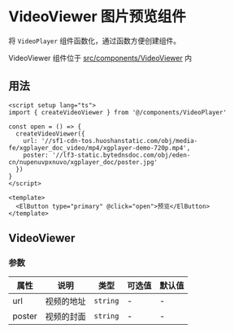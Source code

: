 # VideoViewer 图片预览组件

将 `VideoPlayer` 组件函数化，通过函数方便创建组件。

VideoViewer 组件位于 [src/components/VideoViewer](https://github.com/syh-micro-build/mb-admin/tree/main/src/components/VideoViewer) 内

## 用法

```vue
<script setup lang="ts">
import { createVideoViewer } from '@/components/VideoPlayer'

const open = () => {
  createVideoViewer({
    url: '//sf1-cdn-tos.huoshanstatic.com/obj/media-fe/xgplayer_doc_video/mp4/xgplayer-demo-720p.mp4',
    poster: '//lf3-static.bytednsdoc.com/obj/eden-cn/nupenuvpxnuvo/xgplayer_doc/poster.jpg'
  })
}
</script>

<template>
  <ElButton type="primary" @click="open">预览</ElButton>
</template>

```

## VideoViewer

### 参数

| 属性 | 说明 | 类型 | 可选值 | 默认值 |
| ---- | ---- | ---- | ---- | ---- |
| url | 视频的地址 | `string` | - | - |
| poster | 视频的封面 | `string` | - | - |
